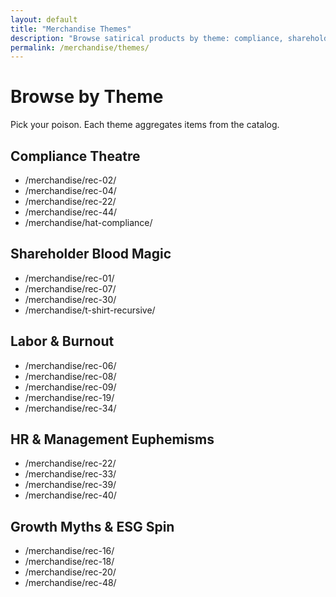```yaml
---
layout: default
title: "Merchandise Themes"
description: "Browse satirical products by theme: compliance, shareholder value, labor, HR euphemisms, growth myths."
permalink: /merchandise/themes/
---
```


# Browse by Theme

Pick your poison. Each theme aggregates items from the catalog.

## Compliance Theatre
- /merchandise/rec-02/
- /merchandise/rec-04/
- /merchandise/rec-22/
- /merchandise/rec-44/
- /merchandise/hat-compliance/

## Shareholder Blood Magic
- /merchandise/rec-01/
- /merchandise/rec-07/
- /merchandise/rec-30/
- /merchandise/t-shirt-recursive/

## Labor & Burnout
- /merchandise/rec-06/
- /merchandise/rec-08/
- /merchandise/rec-09/
- /merchandise/rec-19/
- /merchandise/rec-34/

## HR & Management Euphemisms
- /merchandise/rec-22/
- /merchandise/rec-33/
- /merchandise/rec-39/
- /merchandise/rec-40/

## Growth Myths & ESG Spin
- /merchandise/rec-16/
- /merchandise/rec-18/
- /merchandise/rec-20/
- /merchandise/rec-48/
